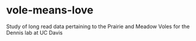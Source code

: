 # vole-means-love
Study of long read data pertaining to the Prairie and Meadow Voles for the Dennis lab at UC Davis

